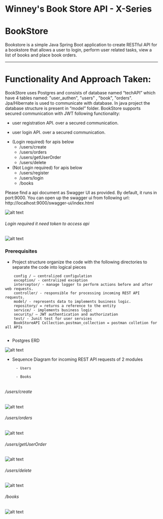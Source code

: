 # Winney's Book Store API - X-Series

# BookStore
Bookstore is a simple Java Spring Boot application to create RESTful API for a bookstore that allows a user to login, perform user related tasks, view a list of
books and place book orders.

---
# Functionality And Approach Taken:
BookStore uses Postgres and consists of database named “techAPI” which have 4 tables named: "user_authen", "users" , "book", "orders".  Jpa/Hibernate is used to communicate with database. In java project the database structure is present in “model” folder. BookStore supports secured communication with JWT following functionality:
<ul>
    <li>user registration API. over a secured communication.
</ul>

<ul>
    <li>user login API. over a secured communication.
</ul>

<ul>
<li>(Login required) for apis below
    <ul>
        <li> /users/create
        <li> /users/orders
        <li> /users/getUserOrder
        <li> /users/delete
    </ul>
<li>(Not Login required) for apis below
    <ul>
        <li> /users/register
        <li> /users/login
        <li> /books
    </ul>
</ul>

Please find a api document as Swagger UI as provided.
By default, it runs in port:9000. You can open up the swagger ui from following url: 
http://localhost:9000/swagger-ui/index.html

![alt text][img1]

[img1]: ./images/swagger-api.PNG "Book Store API"


###### Login required it need token to access api
![alt text][img0]

[img0]: ./images/swagger-api-secure.PNG "Secure API"

### Prerequisites
- Project structure organize the code with the following directories to separate the code into logical pieces
```
    config / — centralized configulation
    exception/ - centralized exception
    interceptor/ - manage logger to perform actions before and after web requests.
    controller/ - responsible for processing incoming REST API requests.
    model/ - represents data to implements business logic.
    repository/ = returns a reference to the entity
    service/ - implements business logic
    security/ — JWT authentication and authorization
    test/ - Junit test for user services
    BookStoreAPI Collection.postman_collection = postman colletion for all APIs
   

```
- Postgres ERD

![alt text][img2]

[img2]: ./images/ERD-diagram.PNG "Table relationship"



- Sequence Diagram for incoming REST API requests of 2 modules
```
     - Users

     - Books
    
```

###### /users/create

![alt text][img3]

[img3]: ./images/user-create-sq.PNG "Sequence for /users/create"



###### /users/orders

![alt text][img4]

[img4]: ./images/user-orders-sq.PNG "Sequence for /users/orders"



###### /users/getUserOrder

![alt text][img5]

[img5]: ./images/user-getorders-sq.PNG "Sequence for /users/getUserOrder"


###### /users/delete

![alt text][img6]

[img6]: ./images/user-delete-sq.PNG "Sequence for /users/delete"

###### /books

![alt text][img7]

[img7]: ./images/book-get-sq.PNG "Sequence for /books"